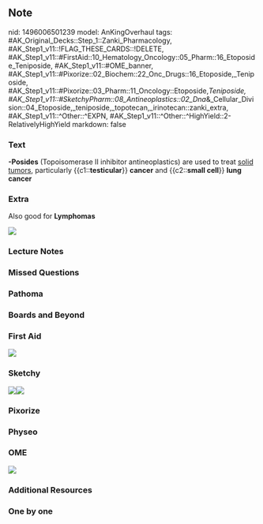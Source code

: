 ## Note
nid: 1496006501239
model: AnKingOverhaul
tags: #AK_Original_Decks::Step_1::Zanki_Pharmacology, #AK_Step1_v11::!FLAG_THESE_CARDS::!DELETE, #AK_Step1_v11::#FirstAid::10_Hematology_Oncology::05_Pharm::16_Etoposide_Teniposide, #AK_Step1_v11::#OME_banner, #AK_Step1_v11::#Pixorize::02_Biochem::22_Onc_Drugs::16_Etoposide,_Teniposide, #AK_Step1_v11::#Pixorize::03_Pharm::11_Oncology::Etoposide,_Teniposide, #AK_Step1_v11::#SketchyPharm::08_Antineoplastics::02_Dna_&_Cellular_Division::04_Etoposide,_teniposide,_topotecan,_irinotecan::zanki_extra, #AK_Step1_v11::^Other::^EXPN, #AK_Step1_v11::^Other::^HighYield::2-RelativelyHighYield
markdown: false

### Text
<div>
  <div>
    <b>-Posides</b> (Topoisomerase II inhibitor antineoplastics)
    are used to treat <u>solid tumors</u>, particularly
    {{c1::<b>testicular</b>}} <b>cancer</b> and {{c2::<b>small
    cell</b>}} <b>lung cancer</b>
  </div>
</div>

### Extra
Also good for <b>Lymphomas</b>
<div><img src="paste-203839147868161.jpg"></div>

### Lecture Notes


### Missed Questions


### Pathoma


### Boards and Beyond


### First Aid
<img src="paste-171519518965763.jpg">

### Sketchy
<img src="paste-376995049373697.jpg" class="resizer"><img src=
"paste-6b01b2ac4f9c03fde9bf00e33779f280a3ba4881.png" class=
"resizer">

### Pixorize


### Physeo


### OME
<div class="ome-widget">
  <a href="https://onlinemeded.org?ref=anki"><img src=
  "_OME_AnkiFlashcards_General_3.png"></a>
</div>

### Additional Resources


### One by one

